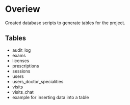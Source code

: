 # Overiew

Created database scripts to generate tables for the project.

## Tables
- audit_log
- exams
- licenses
- prescriptions
- sessions
- users
- users_doctor_specialities
- visits
- visits_chat
- example for inserting data into a table

